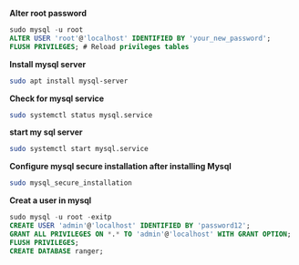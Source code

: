 **Alter root password**  
```SQL
sudo mysql -u root
ALTER USER 'root'@'localhost' IDENTIFIED BY 'your_new_password';
FLUSH PRIVILEGES; # Reload privileges tables
```  
**Install mysql server**
```bash
sudo apt install mysql-server  
```  

**Check for mysql service**  

```bash
sudo systemctl status mysql.service 
``` 

**start my sql server**  
```bash 
sudo systemctl start mysql.service 
```

**Configure mysql secure installation after installing Mysql**  
```bash  
sudo mysql_secure_installation
```  

**Creat a user in mysql**  
```sql
sudo mysql -u root -exitp
CREATE USER 'admin'@'localhost' IDENTIFIED BY 'password12';
GRANT ALL PRIVILEGES ON *.* TO 'admin'@'localhost' WITH GRANT OPTION;
FLUSH PRIVILEGES;
CREATE DATABASE ranger;
```  




